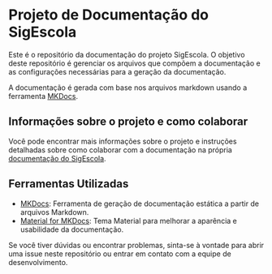 # Projeto de Documentação do SigEscola

Este é o repositório da documentação do projeto SigEscola. 
O objetivo deste repositório é gerenciar os arquivos que compõem a documentação e as configurações necessárias para a 
geração da documentação.

A documentação é gerada com base nos arquivos markdown usando a ferramenta [MKDocs](https://www.mkdocs.org/).

## Informações sobre o projeto e como colaborar

Você pode encontrar mais informações sobre o projeto e instruções detalhadas sobre como colaborar com a documentação 
na própria 
[documentação do SigEscola](https://sig-escola.sme.prefeitura.sp.gov.br/docs/). 


## Ferramentas Utilizadas

- [MKDocs](https://www.mkdocs.org/): Ferramenta de geração de documentação estática a partir de arquivos Markdown.
- [Material for MKDocs](https://squidfunk.github.io/mkdocs-material/): Tema Material para melhorar a aparência e usabilidade da documentação.

Se você tiver dúvidas ou encontrar problemas, sinta-se à vontade para abrir uma issue neste repositório ou entrar em contato com a equipe de desenvolvimento.
